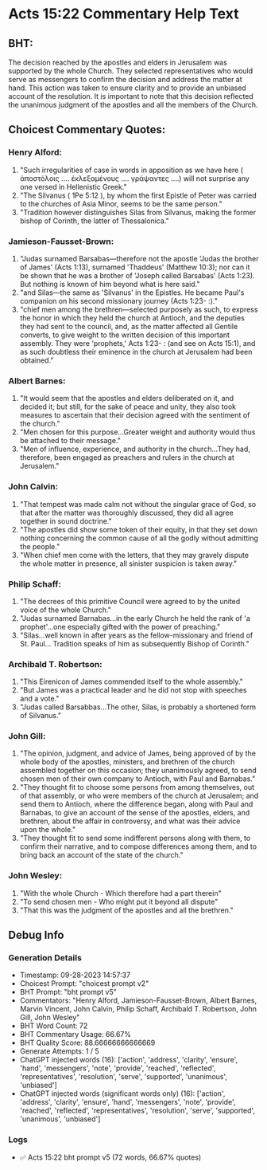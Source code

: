 # Acts 15:22 Commentary Help Text

## BHT:
The decision reached by the apostles and elders in Jerusalem was supported by the whole Church. They selected representatives who would serve as messengers to confirm the decision and address the matter at hand. This action was taken to ensure clarity and to provide an unbiased account of the resolution. It is important to note that this decision reflected the unanimous judgment of the apostles and all the members of the Church.

## Choicest Commentary Quotes:
### Henry Alford:
1. "Such irregularities of case in words in apposition as we have here ( ἀποστόλοις .… ἐκλεξαμένους .… γράψαντες .…) will not surprise any one versed in Hellenistic Greek."
2. "The Silvanus ( 1Pe 5:12 ), by whom the first Epistle of Peter was carried to the churches of Asia Minor, seems to be the same person."
3. "Tradition however distinguishes Silas from Silvanus, making the former bishop of Corinth, the latter of Thessalonica."

### Jamieson-Fausset-Brown:
1. "Judas surnamed Barsabas—therefore not the apostle 'Judas the brother of James' (Acts 1:13), surnamed 'Thaddeus' (Matthew 10:3); nor can it be shown that he was a brother of 'Joseph called Barsabas' (Acts 1:23). But nothing is known of him beyond what is here said."
2. "and Silas—the same as 'Silvanus' in the Epistles. He became Paul's companion on his second missionary journey (Acts 1:23- :)."
3. "chief men among the brethren—selected purposely as such, to express the honor in which they held the church at Antioch, and the deputies they had sent to the council, and, as the matter affected all Gentile converts, to give weight to the written decision of this important assembly. They were 'prophets,' Acts 1:23- : (and see on Acts 15:1), and as such doubtless their eminence in the church at Jerusalem had been obtained."

### Albert Barnes:
1. "It would seem that the apostles and elders deliberated on it, and decided it; but still, for the sake of peace and unity, they also took measures to ascertain that their decision agreed with the sentiment of the church."
2. "Men chosen for this purpose...Greater weight and authority would thus be attached to their message."
3. "Men of influence, experience, and authority in the church...They had, therefore, been engaged as preachers and rulers in the church at Jerusalem."


### John Calvin:
1. "That tempest was made calm not without the singular grace of God, so that after the matter was thoroughly discussed, they did all agree together in sound doctrine."
2. "The apostles did show some token of their equity, in that they set down nothing concerning the common cause of all the godly without admitting the people."
3. "When chief men come with the letters, that they may gravely dispute the whole matter in presence, all sinister suspicion is taken away."

### Philip Schaff:
1. "The decrees of this primitive Council were agreed to by the united voice of the whole Church."
2. "Judas surnamed Barnabas...in the early Church he held the rank of 'a prophet'...one especially gifted with the power of preaching."
3. "Silas...well known in after years as the fellow-missionary and friend of St. Paul... Tradition speaks of him as subsequently Bishop of Corinth."

### Archibald T. Robertson:
1. "This Eirenicon of James commended itself to the whole assembly."
2. "But James was a practical leader and he did not stop with speeches and a vote."
3. "Judas called Barsabbas...The other, Silas, is probably a shortened form of Silvanus."

### John Gill:
1. "The opinion, judgment, and advice of James, being approved of by the whole body of the apostles, ministers, and brethren of the church assembled together on this occasion; they unanimously agreed, to send chosen men of their own company to Antioch, with Paul and Barnabas."
2. "They thought fit to choose some persons from among themselves, out of that assembly, or who were members of the church at Jerusalem; and send them to Antioch, where the difference began, along with Paul and Barnabas, to give an account of the sense of the apostles, elders, and brethren, about the affair in controversy, and what was their advice upon the whole."
3. "They thought fit to send some indifferent persons along with them, to confirm their narrative, and to compose differences among them, and to bring back an account of the state of the church."

### John Wesley:
1. "With the whole Church - Which therefore had a part therein"
2. "To send chosen men - Who might put it beyond all dispute"
3. "That this was the judgment of the apostles and all the brethren."


## Debug Info
### Generation Details
- Timestamp: 09-28-2023 14:57:37
- Choicest Prompt: "choicest prompt v2"
- BHT Prompt: "bht prompt v5"
- Commentators: "Henry Alford, Jamieson-Fausset-Brown, Albert Barnes, Marvin Vincent, John Calvin, Philip Schaff, Archibald T. Robertson, John Gill, John Wesley"
- BHT Word Count: 72
- BHT Commentary Usage: 66.67%
- BHT Quality Score: 88.66666666666669
- Generate Attempts: 1 / 5
- ChatGPT injected words (16):
	['action', 'address', 'clarity', 'ensure', 'hand', 'messengers', 'note', 'provide', 'reached', 'reflected', 'representatives', 'resolution', 'serve', 'supported', 'unanimous', 'unbiased']
- ChatGPT injected words (significant words only) (16):
	['action', 'address', 'clarity', 'ensure', 'hand', 'messengers', 'note', 'provide', 'reached', 'reflected', 'representatives', 'resolution', 'serve', 'supported', 'unanimous', 'unbiased']

### Logs
- ✅ Acts 15:22 bht prompt v5 (72 words, 66.67% quotes)
